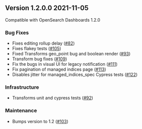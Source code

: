 ## Version 1.2.0.0 2021-11-05

Compatible with OpenSearch Dashboards 1.2.0

### Bug Fixes

* Fixes editing rollup delay ([#82](https://github.com/opensearch-project/index-management-dashboards-plugin/pull/82))
* Fixes flakey tests ([#105](https://github.com/opensearch-project/index-management-dashboards-plugin/pull/105))
* Fixed Transforms geo_point bug and boolean render ([#93](https://github.com/opensearch-project/index-management-dashboards-plugin/pull/93))
* Transform bug fixes ([#109](https://github.com/opensearch-project/index-management-dashboards-plugin/pull/109))
* Fix the bugs in visual UI for legacy notification ([#111](https://github.com/opensearch-project/index-management-dashboards-plugin/pull/111))
* Fix pagination of managed indices page ([#113](https://github.com/opensearch-project/index-management-dashboards-plugin/pull/113))
* Disables jitter for managed_indices_spec Cypress tests ([#122](https://github.com/opensearch-project/index-management-dashboards-plugin/pull/122))

### Infrastructure

* Transforms unit and cypress tests ([#92](https://github.com/opensearch-project/index-management-dashboards-plugin/pull/92))

### Maintenance

* Bumps version to 1.2 ([#103](https://github.com/opensearch-project/index-management-dashboards-plugin/pull/103))
